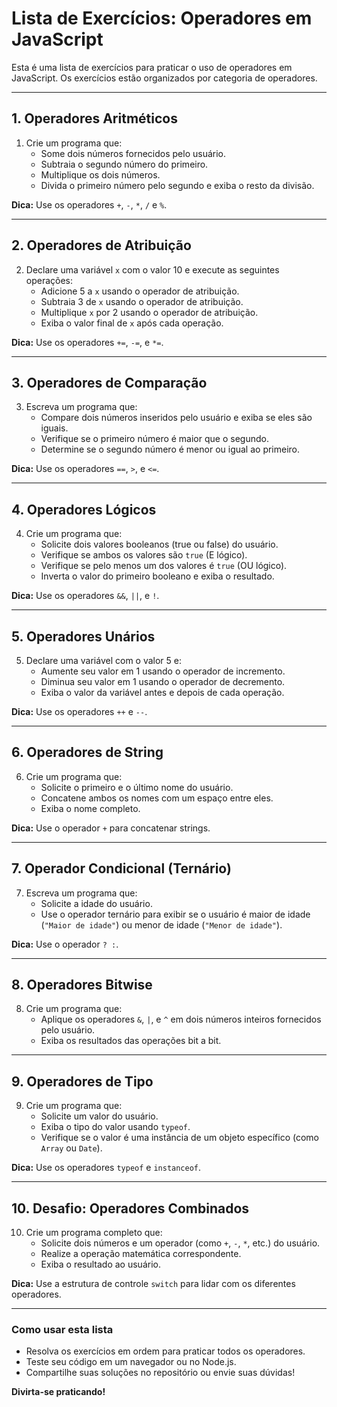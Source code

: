# Lista de Exercícios: Operadores em JavaScript

Esta é uma lista de exercícios para praticar o uso de operadores em JavaScript. Os exercícios estão organizados por categoria de operadores.

---

## **1. Operadores Aritméticos**

1. Crie um programa que:
   - Some dois números fornecidos pelo usuário.
   - Subtraia o segundo número do primeiro.
   - Multiplique os dois números.
   - Divida o primeiro número pelo segundo e exiba o resto da divisão.

**Dica:** Use os operadores `+`, `-`, `*`, `/` e `%`.

---

## **2. Operadores de Atribuição**

2. Declare uma variável `x` com o valor 10 e execute as seguintes operações:
   - Adicione 5 a `x` usando o operador de atribuição.
   - Subtraia 3 de `x` usando o operador de atribuição.
   - Multiplique `x` por 2 usando o operador de atribuição.
   - Exiba o valor final de `x` após cada operação.

**Dica:** Use os operadores `+=`, `-=`, e `*=`.

---

## **3. Operadores de Comparação**

3. Escreva um programa que:
   - Compare dois números inseridos pelo usuário e exiba se eles são iguais.
   - Verifique se o primeiro número é maior que o segundo.
   - Determine se o segundo número é menor ou igual ao primeiro.

**Dica:** Use os operadores `==`, `>`, e `<=`.

---

## **4. Operadores Lógicos**

4. Crie um programa que:
   - Solicite dois valores booleanos (true ou false) do usuário.
   - Verifique se ambos os valores são `true` (E lógico).
   - Verifique se pelo menos um dos valores é `true` (OU lógico).
   - Inverta o valor do primeiro booleano e exiba o resultado.

**Dica:** Use os operadores `&&`, `||`, e `!`.

---

## **5. Operadores Unários**

5. Declare uma variável com o valor 5 e:
   - Aumente seu valor em 1 usando o operador de incremento.
   - Diminua seu valor em 1 usando o operador de decremento.
   - Exiba o valor da variável antes e depois de cada operação.

**Dica:** Use os operadores `++` e `--`.

---

## **6. Operadores de String**

6. Crie um programa que:
   - Solicite o primeiro e o último nome do usuário.
   - Concatene ambos os nomes com um espaço entre eles.
   - Exiba o nome completo.

**Dica:** Use o operador `+` para concatenar strings.

---

## **7. Operador Condicional (Ternário)**

7. Escreva um programa que:
   - Solicite a idade do usuário.
   - Use o operador ternário para exibir se o usuário é maior de idade (`"Maior de idade"`) ou menor de idade (`"Menor de idade"`).

**Dica:** Use o operador `? :`.

---

## **8. Operadores Bitwise**

8. Crie um programa que:
   - Aplique os operadores `&`, `|`, e `^` em dois números inteiros fornecidos pelo usuário.
   - Exiba os resultados das operações bit a bit.

---

## **9. Operadores de Tipo**

9. Crie um programa que:
   - Solicite um valor do usuário.
   - Exiba o tipo do valor usando `typeof`.
   - Verifique se o valor é uma instância de um objeto específico (como `Array` ou `Date`).

**Dica:** Use os operadores `typeof` e `instanceof`.

---

## **10. Desafio: Operadores Combinados**

10. Crie um programa completo que:
    - Solicite dois números e um operador (como `+`, `-`, `*`, etc.) do usuário.
    - Realize a operação matemática correspondente.
    - Exiba o resultado ao usuário.

**Dica:** Use a estrutura de controle `switch` para lidar com os diferentes operadores.

---

### **Como usar esta lista**
- Resolva os exercícios em ordem para praticar todos os operadores.
- Teste seu código em um navegador ou no Node.js.
- Compartilhe suas soluções no repositório ou envie suas dúvidas!

**Divirta-se praticando!**

